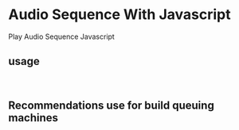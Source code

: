 # Audio Sequence With Javascript
Play Audio Sequence Javascript

## usage
<script src="path/to/audio_sequence.js"></script>
<br />
<script><br />
  playSounds(['path/to/sound1.mp3','path/to/sound2.mp3','path/to/sound3.mp3']);<br />
</script>

## Recommendations use for build queuing machines
